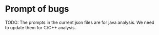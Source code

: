 # Prompt of bugs

TODO: The prompts in the current json files are for java analysis. We need to update them for C/C++ analysis.